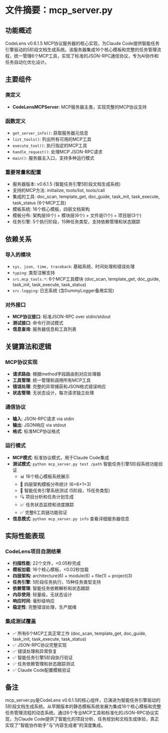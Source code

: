 # 文件摘要：mcp_server.py

## 功能概述

CodeLens v0.6.1.5 MCP协议服务器的核心实现，为Claude Code提供智能任务引擎驱动的5阶段文档生成系统。该服务器集成16个核心模板和完整的任务管理流程，统一管理6个MCP工具，实现了标准的JSON-RPC通信协议，专为AI协作和任务自动化优化设计。

## 主要组件

### 类定义
- **CodeLensMCPServer**: MCP服务器主类，实现完整的MCP协议支持

### 函数定义
- `get_server_info()`: 获取服务器元信息
- `list_tools()`: 列出所有可用的MCP工具
- `execute_tool()`: 执行指定的MCP工具
- `handle_request()`: 处理MCP JSON-RPC请求
- `main()`: 服务器主入口，支持多种运行模式

### 重要常量和配置
- 服务器版本: v0.6.1.5 (智能任务引擎5阶段文档生成系统)
- 支持的MCP方法: initialize, tools/list, tools/call
- 集成的工具: doc_scan, template_get, doc_guide, task_init, task_execute, task_status (6个MCP工具)
- 模板系统: 16个核心模板，四层文档架构
- 模板分布: 架构层(6个) + 模块层(6个) + 文件层(1个) + 项目层(3个)
- 任务引擎: 5个执行阶段，15种任务类型，支持依赖管理和状态跟踪

## 依赖关系

### 导入的模块
- `sys, json, time, traceback`: 基础系统、时间处理和错误处理
- `typing`: 类型注解支持
- `src.mcp_tools.*`: 6个MCP工具模块 (doc_scan, template_get, doc_guide, task_init, task_execute, task_status)
- `src.logging`: 日志系统 (含DummyLogger备用实现)

### 对外接口
- **MCP协议接口**: 标准JSON-RPC over stdin/stdout
- **测试接口**: 命令行测试模式
- **信息查询**: 服务器信息和工具列表

## 关键算法和逻辑

### MCP协议实现
- **请求路由**: 根据method字段路由到对应处理器
- **工具管理**: 统一管理和调用所有MCP工具
- **错误处理**: 完整的异常捕获和JSON格式错误响应
- **状态管理**: 无状态设计，每次请求独立处理

### 通信协议
- **输入**: JSON-RPC请求 via stdin
- **输出**: JSON响应 via stdout
- **格式**: 标准MCP协议格式

### 运行模式
- **MCP模式**: 标准协议模式，用于Claude Code集成
- **测试模式**: `python mcp_server.py test /path` 智能任务引擎5阶段系统功能验证
  - 📊 16个核心模板系统展示
  - 🎯 四层架构模板分布统计 (6+6+1+3)
  - 🚀 智能任务引擎系统测试 (5阶段，15任务类型)
  - 🔍 项目分析和任务计划生成
  - 📈 任务状态监控和进度跟踪
  - ✅ 完整6工具链功能验证
- **信息模式**: `python mcp_server.py info` 查看详细服务器信息

## 实际性能表现

### CodeLens项目自测结果
- **扫描性能**: 22个文件，<0.05秒完成
- **模板加载**: 16个核心模板，<0.02秒加载
- **四层架构**: architecture(6) + module(6) + file(1) + project(3)
- **任务引擎**: 5阶段任务执行，15种任务类型支持
- **依赖管理**: 智能任务依赖解析和状态跟踪
- **内存使用**: 轻量级，无状态设计
- **响应时间**: 毫秒级响应
- **稳定性**: 完整错误处理，生产就绪

### 集成测试覆盖
- ✅ 所有6个MCP工具正常工作 (doc_scan, template_get, doc_guide, task_init, task_execute, task_status)
- ✅ JSON-RPC协议完整实现
- ✅ 错误处理和异常恢复
- ✅ 智能任务引擎5阶段执行验证
- ✅ 任务依赖管理和状态跟踪测试
- ✅ Claude Code配置模板验证

## 备注

mcp_server.py是CodeLens v0.6.1.5的核心组件，已演进为智能任务引擎驱动的5阶段文档生成系统。从早期版本的静态模板系统发展为集成16个核心模板和完整任务管理流程的动态系统。通过6个专业MCP工具和标准化的JSON-RPC协议实现，为Claude Code提供了智能化的项目分析、任务规划和文档生成体验，真正实现了"智能协作助手"与"内容生成者"的深度集成。